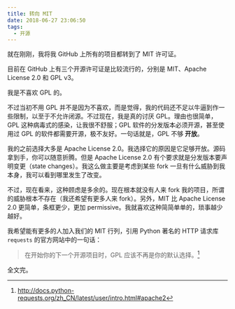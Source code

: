 ```yaml
---
title: 转向 MIT
date: 2018-06-27 23:06:50
tags:
  - 开源
---
```


就在刚刚，我将我 GitHub 上所有的项目都转到了 MIT 许可证。

目前在 GitHub 上有三个开源许可证是比较流行的，分别是 MIT、Apache License 2.0 和 GPL v3。

我是不喜欢 GPL 的。

不过当初不用 GPL 并不是因为不喜欢，而是觉得，我的代码还不足以牛逼到作一些限制，以至于不允许闭源。不过现在，我是真的讨厌 GPL。理由也很简单，GPL 这种病毒式的感染，让我很不舒服；GPL 软件的分发版本必须开源，甚至使用过 GPL 的软件都需要开源，极不友好。一句话就是，GPL 不够 **开放**。

我的之前选择大多是 Apache License 2.0。我选择它的原因是它足够开放。源码拿到手，你可以随意折腾。但是 Apache License 2.0 有个要求就是分发版本要声明变更（state changes）。我这么做主要是考虑到某些 fork 一旦有什么威胁到我本身，我可以看到哪里发生了改变。

不过，现在看来，这种顾虑是多余的。现在根本就没有人来 fork 我的项目，所谓的威胁根本不存在（我还希望有更多人来 fork）。另外，MIT 比 Apache License 2.0 更简单，条框更少，更加 permissive。我就喜欢这种简简单单的，琐事越少越好。

我希望能有更多的人加入我们的 MIT 行列，引用 Python 著名的 HTTP 请求库 `requests` 的官方网站中的一句话：

> 在开始你的下一个开源项目时，GPL 应该不再是你的默认选择。[^1]

全文完。

[^1]: http://docs.python-requests.org/zh_CN/latest/user/intro.html#apache2

